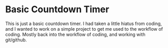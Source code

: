 # Basic Countdown Timer
This is just a basic countdown timer. I had taken a little hiatus from coding, and I wanted to work on a simple project to get me used to the workflow of coding. Mostly back into the workflow of coding, and working with git/github.